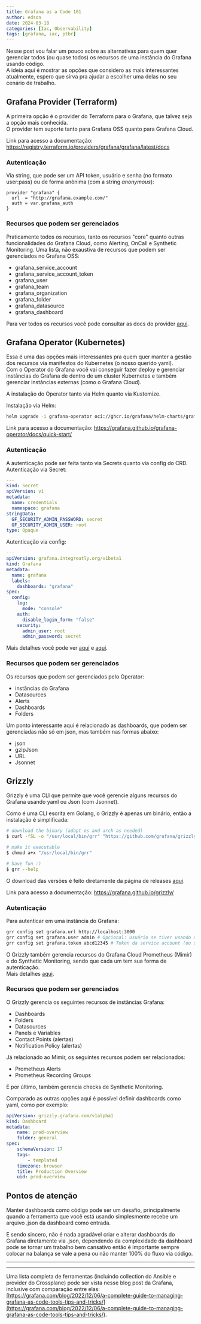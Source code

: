 ```yaml
---
title: Grafana as a Code 101 
author: edson
date: 2024-03-18
categories: [Iac, Observability]
tags: [grafana, iac, ptbr]
---
```


Nesse post vou falar um pouco sobre as alternativas para quem quer gerenciar todos (ou quase todos) os recursos de uma instância do Grafana usando código.   
A ideia aqui é mostrar as opções que considero as mais interessantes atualmente, espero que sirva pra ajudar a escolher uma delas no seu cenário de trabalho.

## Grafana Provider (Terraform)

A primeira opção é o provider do Terraform para o Grafana, que talvez seja a opção mais conhecida.   
O provider tem suporte tanto para Grafana OSS quanto para Grafana Cloud.

Link para acesso a documentação: https://registry.terraform.io/providers/grafana/grafana/latest/docs

### Autenticação

Via string, que pode ser um API token, usuário e senha (no formato user:pass) ou de forma anônima (com a string *anonymous*):

```
provider "grafana" {
  url  = "http://grafana.example.com/"
  auth = var.grafana_auth
}
```

### Recursos que podem ser gerenciados

Praticamente todos os recursos, tanto os recursos "core" quanto outras funcionalidades do Grafana Cloud, como Alerting, OnCall e Synthetic Monitoring.
Uma lista, não exaustiva de recursos que podem ser gerenciados no Grafana OSS:
* grafana_service_account
* grafana_service_account_token
* grafana_user
* grafana_team
* grafana_organization
* grafana_folder
* grafana_datasource
* grafana_dashboard

Para ver todos os recursos você pode consultar as docs do provider [aqui](https://registry.terraform.io/providers/grafana/grafana/latest/docs).


## Grafana Operator (Kubernetes)

Essa é uma das opções mais interessantes pra quem quer manter a gestão dos recursos via manifestos do Kubernetes (o nosso querido yaml).   
Com o Operator do Grafana você vai conseguir fazer deploy e gerenciar instâncias do Grafana de dentro de um cluster Kubernetes e também gerenciar instâncias externas (como o Grafana Cloud).

A instalação do Operator tanto via Helm quanto via Kustomize.   

Instalação via Helm:
```bash
helm upgrade -i grafana-operator oci://ghcr.io/grafana/helm-charts/grafana-operator --version v5.7.0
```

Link para acesso a documentação: https://grafana.github.io/grafana-operator/docs/quick-start/

### Autenticação
A autenticação pode ser feita tanto via Secrets quanto via config do CRD.   
Autenticação via Secret:

```yaml
---
kind: Secret
apiVersion: v1
metadata:
  name: credentials
  namespace: grafana
stringData:
  GF_SECURITY_ADMIN_PASSWORD: secret
  GF_SECURITY_ADMIN_USER: root
type: Opaque
```

Autenticação via config:
```yaml
---
apiVersion: grafana.integreatly.org/v1beta1
kind: Grafana
metadata:
  name: grafana
  labels:
    dashboards: "grafana"
spec:
  config:
    log:
      mode: "console"
    auth:
      disable_login_form: "false"
    security:
      admin_user: root
      admin_password: secret
```
Mais detalhes você pode ver [aqui](https://grafana.github.io/grafana-operator/docs/examples/credential_secret/readme/) e [aqui](https://grafana.github.io/grafana-operator/docs/examples/credential_config/readme/).


### Recursos que podem ser gerenciados

Os recursos que podem ser gerenciados pelo Operator:
* instâncias do Grafana
* Datasources
* Alerts
* Dashboards
* Folders


Um ponto interessante aqui é relacionado as dashboards, que podem ser gerenciadas não só em json, mas também nas formas abaixo:
* json
* gzipJson
* URL
* Jsonnet

## Grizzly

Grizzly é uma CLI que permite que você gerencie alguns recursos do Grafana usando yaml ou Json (com Jsonnet).

Como é uma CLI escrita em Golang, o Grizzly é apenas um binário, então a instalação é simplificada:

```bash
# download the binary (adapt os and arch as needed)
$ curl -fSL -o "/usr/local/bin/grr" "https://github.com/grafana/grizzly/releases/download/v0.4.0/grr-linux-amd64"

# make it executable
$ chmod a+x "/usr/local/bin/grr"

# have fun :)
$ grr --help
```
O download das versões é feito diretamente da página de releases [aqui](https://github.com/grafana/grizzly/releases).

Link para acesso a documentação: https://grafana.github.io/grizzly/

### Autenticação

Para autenticar em uma instância do Grafana:
```bash
grr config set grafana.url http://localhost:3000 
grr config set grafana.user admin # Opcional: Usuário se tiver usando autenticação básica
grr config set grafana.token abcd12345 # Token da service account (ou senha se usar autenticação básica)
```

O Grizzly também gerencia recursos do Grafana Cloud Prometheus (Mimir) e do Synthetic Monitoring, sendo que cada um tem sua forma de autenticação.     
Mais detalhes [aqui](https://grafana.github.io/grizzly/configuration/).


### Recursos que podem ser gerenciados

O Grizzly gerencia os seguintes recursos de instâncias Grafana:
* Dashboards
* Folders
* Datasources
* Panels e Variables
* Contact Points (alertas)
* Notification Policy (alertas)

Já relacionado ao Mimir, os seguintes recursos podem ser relacionados:
* Prometheus Alerts
* Prometheus Recording Groups

E por último, também gerencia checks de Synthetic Monitoring.

Comparado as outras opções aqui é possível definir dashboards como yaml, como por exemplo:
```yaml
apiVersion: grizzly.grafana.com/v1alpha1
kind: Dashboard
metadata:
    name: prod-overview
    folder: general
spec:
    schemaVersion: 17
    tags:
        - templated
    timezone: browser
    title: Production Overview
    uid: prod-overview
```


## Pontos de atenção

Manter dashboards como código pode ser um desafio, principalmente quando a ferramenta que você está usando simplesmente recebe um arquivo .json da dashboard como entrada.    

E sendo sincero, não é nada agradável criar e alterar dashboards do Grafana diretamente via .json, dependendo da complexidade da dashboard pode se tornar um trabalho bem cansativo então é importante sempre colocar na balança se vale a pena ou não manter 100% do fluxo via código.


---
---

Uma lista completa de ferramentas (incluindo collection do Ansible e provider do Crossplane) pode ser vista nesse blog post da Grafana, inclusive com comparação entre elas: [https://grafana.com/blog/2022/12/06/a-complete-guide-to-managing-grafana-as-code-tools-tips-and-tricks/](https://grafana.com/blog/2022/12/06/a-complete-guide-to-managing-grafana-as-code-tools-tips-and-tricks/).



